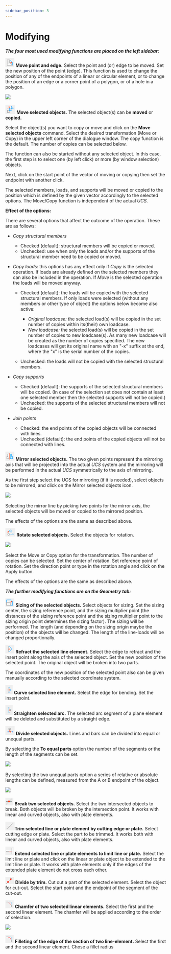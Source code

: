 ```yaml
---
sidebar_position: 3
---
```

# Modifying

**_The four most used modifying functions are placed on the left sidebar:_**

<!-- /wp:paragraph -->

<!-- wp:paragraph -->

![](./img/wp-content-uploads-2021-04-5-4-mod-point-ioc.png) **Move point and edge.** Select the point and (or) edge to be moved. Set the new position of the point (edge). This function is used to change the position of any of the endpoints of a linear or circular element, or to change the position of an edge or a corner point of a polygon, or of a hole in a polygon.

<!-- /wp:paragraph -->

<!-- wp:image {"align":"right","id":21967,"width":385,"height":212,"sizeSlug":"full","linkDestination":"media"} -->

[![](https://consteelsoftware.com/wp-content/uploads/2021/06/dia_move-copy.png)](./img/wp-content-uploads-2021-06-dia_move-copy.png)

<!-- /wp:image -->

<!-- wp:paragraph -->

![](./img/wp-content-uploads-2021-04-5-4-mod-copy-ico.png) **Move selected objects.** The selected object(s) can be **moved**  or   **copied.**

<!-- /wp:paragraph -->

<!-- wp:paragraph -->

Select the object(s) you want to copy or move and click on the **Move selected objects** command. Select the desired transformation (Move or Copy) in the upper left corner of the dialogue window. The copy function is the default. The number of copies can be selected below.

<!-- /wp:paragraph -->

<!-- wp:paragraph -->

The function can also be started without any selected object. In this case, the first step is to select one (by left click) or more (by window selection) objects.

<!-- /wp:paragraph -->

<!-- wp:paragraph -->

Next, click on the start point of the vector of moving or copying then set the endpoint with another click.

<!-- /wp:paragraph -->

<!-- wp:paragraph -->

The selected members, loads, and supports will be moved or copied to the position which is defined by the given vector accordingly to the selected options. The Move/Copy function is independent of the actual _UCS_.

<!-- /wp:paragraph -->

<!-- wp:paragraph {"editorskit":{"indent":40,"devices":false,"desktop":true,"tablet":true,"mobile":true,"loggedin":true,"loggedout":true,"acf_visibility":"","acf_field":"","acf_condition":"","acf_value":"","migrated":false,"unit_test":false}} -->

**Effect of the options:**

<!-- /wp:paragraph -->

<!-- wp:paragraph {"editorskit":{"indent":40,"devices":false,"desktop":true,"tablet":true,"mobile":true,"loggedin":true,"loggedout":true,"acf_visibility":"","acf_field":"","acf_condition":"","acf_value":"","migrated":false,"unit_test":false}} -->

There are several options that affect the outcome of the operation. These are as follows:

<!-- /wp:paragraph -->

<!-- wp:list {"className":"is-style-default","editorskit":{"indent":60,"devices":false,"desktop":true,"tablet":true,"mobile":true,"loggedin":true,"loggedout":true,"acf_visibility":"","acf_field":"","acf_condition":"","acf_value":"","migrated":false,"unit_test":false}} -->

- _Copy structural members_

  - Checked (default): structural members will be copied or moved.
  - Unchecked: use when only the loads and/or the supports of the structural member need to be copied or moved.

- _Copy loads_: this options has any effect only if _Copy_ is the selected operation. If loads are already defined on the selected members they can also be included in the operation. If _Move_ is the selected operation the loads will be moved anyway.

  - Checked (default): the loads will be copied with the selected structural members. If only loads were selected (without any members or other type of object) the options below become also active:

    - _Original loadcase:_ the selected load(s) will be copied in the set number of copies within its(their) own loadcase.
    - _New loadcase:_ the selected load(s) will be copied in the set number of copies to new loadcase(s). As many new loadcase will be created as the number of copies specified. The new loadcases will get its original name with an "-x" suffix at the end, where the "x" is the serial number of the copies.

  - Unchecked: the loads will not be copied with the selected structural members.

- _Copy supports_

  - Checked (default): the supports of the selected structural members will be copied. (In case of the selection set does not contain at least one selected member then the selected supports will not be copied.)
  - Unchecked: the supports of the selected structural members will not be copied.

- _Join points_

  - Checked: the end points of the copied objects will be connected with lines.
  - Unchecked (default): the end points of the copied objects will not be connected with lines.

<!-- /wp:list -->

<!-- wp:paragraph -->

![](./img/wp-content-uploads-2021-04-5-4-mod-mirror-ico.png) **Mirror selected objects.** The two given points represent the mirroring axis that will be projected into the actual _UCS_ system and the mirroring will be performed in the actual _UCS_ symmetrically to the axis of mirroring.

<!-- /wp:paragraph -->

<!-- wp:paragraph -->

As the first step select the UCS for mirroring (if it is needed), select objects to be mirrored, and click on the Mirror selected objects icon.

<!-- /wp:paragraph -->

<!-- wp:image {"align":"center","id":9261,"sizeSlug":"full","linkDestination":"media"} -->

[![](https://consteelsoftware.com/wp-content/uploads/2021/04/5-4-mod-mir-dial.png)](./img/wp-content-uploads-2021-04-5-4-mod-mir-dial.png)

<!-- /wp:image -->

<!-- wp:paragraph -->

Selecting the mirror line by picking two points for the mirror axis, the selected objects will be moved or copied to the mirrored position.

<!-- /wp:paragraph -->

<!-- wp:paragraph -->

The effects of the options are the same as described above.

<!-- /wp:paragraph -->

<!-- wp:paragraph -->

![](./img/wp-content-uploads-2021-04-5-4-mod-rot-ico.png) **Rotate selected objects.** Select the objects for rotation.

<!-- /wp:paragraph -->

<!-- wp:image {"align":"center","id":9273,"sizeSlug":"full","linkDestination":"media"} -->

[![](https://consteelsoftware.com/wp-content/uploads/2021/04/5-4-mod-rot-dial.png)](./img/wp-content-uploads-2021-04-5-4-mod-rot-dial.png)

<!-- /wp:image -->

<!-- wp:paragraph -->

Select the Move or Copy option for the transformation. The number of copies can be selected. Set the center of rotation. Set reference point of rotation. Set the direction point or type in the rotation angle and click on the Apply button.

<!-- /wp:paragraph -->

<!-- wp:paragraph -->

The effects of the options are the same as described above.

<!-- /wp:paragraph -->

<!-- wp:paragraph -->

**_The further modifying functions are on the Geometry tab:_**

<!-- /wp:paragraph -->

<!-- wp:paragraph -->

![](./img/wp-content-uploads-2021-04-5-4-mod-size.png) **Sizing of the selected objects.** Select objects for sizing. Set the sizing center, the sizing reference point, and the sizing multiplier point (the distances of the sizing reference point and the sizing multiplier point to the sizing origin point determines the sizing factor). The sizing will be performed. The length (and depending on the sizing origin maybe the position) of the objects will be changed. The length of the line-loads will be changed proportionally.

<!-- /wp:paragraph -->

<!-- wp:paragraph -->

![](./img/wp-content-uploads-2021-04-5-4-mod-refract.png) **Refract the selected line element.** Select the edge to refract and the insert point along the axis of the selected object. Set the new position of the selected point. The original object will be broken into two parts.

<!-- /wp:paragraph -->

<!-- wp:paragraph -->

The coordinates of the new position of the selected point also can be given manually according to the selected coordinate system.

<!-- /wp:paragraph -->

<!-- wp:paragraph -->

![](./img/wp-content-uploads-2021-04-5-4-mod-curve.png) **Curve selected line element.** Select the edge for bending. Set the insert point.

<!-- /wp:paragraph -->

<!-- wp:paragraph -->

![](./img/wp-content-uploads-2021-04-5-4-mod-straight.png) **Straighten selected arc.** The selected arc segment of a plane element will be deleted and substituted by a straight edge.

<!-- /wp:paragraph -->

<!-- wp:paragraph -->

![](./img/wp-content-uploads-2021-04-5-4-mod-divide.png) **Divide selected objects.** Lines and bars can be divided into equal or unequal parts.

<!-- /wp:paragraph -->

<!-- wp:paragraph -->

By selecting the **To equal parts** option the number of the segments or the length of the segments can be set.

<!-- /wp:paragraph -->

<!-- wp:image {"align":"center","id":9309,"sizeSlug":"full","linkDestination":"media"} -->

[![](https://consteelsoftware.com/wp-content/uploads/2021/04/5-4-mod-divide-dial.png)](./img/wp-content-uploads-2021-04-5-4-mod-divide-dial.png)

<!-- /wp:image -->

<!-- wp:paragraph -->

By selecting the two unequal parts option a series of relative or absolute lengths can be defined, measured from the A or B endpoint of the object.

<!-- /wp:paragraph -->

<!-- wp:image {"align":"center","id":9315,"sizeSlug":"full","linkDestination":"media"} -->

[![](https://consteelsoftware.com/wp-content/uploads/2021/04/5-4-mod-divide-dial-2.png)](./img/wp-content-uploads-2021-04-5-4-mod-divide-dial-2.png)

<!-- /wp:image -->

<!-- wp:paragraph -->

![](./img/wp-content-uploads-2021-04-5-4-mod-break.png) **Break two selected objects.** Select the two intersected objects to break. Both objects will be broken by the intersection point. It works with linear and curved objects, also with plate elements.

<!-- /wp:paragraph -->

<!-- wp:paragraph -->

![](./img/wp-content-uploads-2021-04-5-4-mod-trim.png)**Trim selected line or plate element by cutting edge or plate.** Select cutting edge or plate. Select the part to be trimmed. It works both with linear and curved objects, also with plate elements.

<!-- /wp:paragraph -->

<!-- wp:paragraph -->

![](./img/wp-content-uploads-2021-04-5-4-mod-extend.png) **Extend selected line or plate elements to limit line or plate.** Select the limit line or plate and click on the linear or plate object to be extended to the limit line or plate. It works with plate elements only if the edges of the extended plate element do not cross each other.

<!-- /wp:paragraph -->

<!-- wp:paragraph -->

![](./img/wp-content-uploads-2021-04-5-4-mod-div-trim.png) **Divide by trim.** Cut out a part of the selected element. Select the object for cut-out. Select the start point and the endpoint of the segment of the cut-out.

<!-- /wp:paragraph -->

<!-- wp:paragraph -->

![](./img/wp-content-uploads-2021-04-5-4-mod-chamf.png) **Chamfer of two selected linear elements.** Select the first and the second linear element. The chamfer will be applied according to the order of selection.

<!-- /wp:paragraph -->

<!-- wp:image {"align":"center","id":9351,"width":361,"height":165,"sizeSlug":"full","linkDestination":"media"} -->

[![](https://consteelsoftware.com/wp-content/uploads/2021/04/5-4-mod-chamfer-dial.png)](./img/wp-content-uploads-2021-04-5-4-mod-chamfer-dial.png)

<!-- /wp:image -->

<!-- wp:paragraph -->

![](./img/wp-content-uploads-2021-04-5-4-mod-fillet.png) **Filleting of the edge of the section of two line-element.** Select the first and the second linear element. Chose a fillet radius

<!-- /wp:paragraph -->
